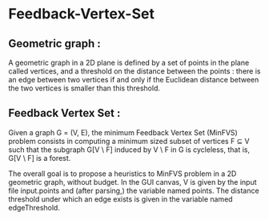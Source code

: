 # Feedback-Vertex-Set

## Geometric graph : 
A geometric graph in a 2D plane is defined by a set of points in the plane called vertices, and a
threshold on the distance between the points : there is an edge between two vertices if and only if the Euclidean distance
between the two vertices is smaller than this threshold.


## Feedback Vertex Set : 
Given a graph G = (V, E), the minimum Feedback Vertex Set (MinFVS) problem consists
in computing a minimum sized subset of vertices F ⊆ V such that the subgraph G[V \ F] induced by V \ F in G is
cycleless, that is, G[V \ F] is a forest.

The overall goal is to propose a heuristics to MinFVS problem in a 2D geometric graph, without budget. In the GUI
canvas, V is given by the input file input.points and (after parsing,) the variable named points. The distance
threshold under which an edge exists is given in the variable named edgeThreshold.
